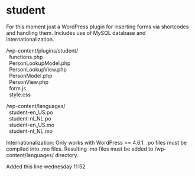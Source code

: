 # student
For this moment just a WordPress plugin for inserting forms via shortcodes and handling them.
Includes use of MySQL database and internationalization.
  
/wp-content/plugins/student/  
&nbsp;&nbsp;functions.php  
&nbsp;&nbsp;PersonLookupModel.php  
&nbsp;&nbsp;PersonLookupView.php  
&nbsp;&nbsp;PersonModel.php  
&nbsp;&nbsp;PersonView.php  
&nbsp;&nbsp;form.js  
&nbsp;&nbsp;style.css  
  
/wp-content/languages/  
&nbsp;&nbsp;student-en_US.po  
&nbsp;&nbsp;student-nl_NL.po  
&nbsp;&nbsp;student-en_US.mo  
&nbsp;&nbsp;student-nl_NL.mo  
  
Internationalization:
Only works with WordPress >= 4.6.1. .po files must be compiled into .mo files. Resulting .mo files must be added to /wp-content/languages/ directory.

Added this line wednesday 11:52
